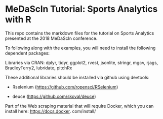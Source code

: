 # MeDaScIn Tutorial: Sports Analytics with R

This repo contains the markdown files for the tutorial on Sports Analytics presented at the 2018 MeDaScIn conference.

To following along with the examples, you will need to install the following dependent packages:

Libraries via CRAN: dplyr, tidyr, ggplot2, rvest, jsonlite, stringr, mgcv,
rjags, BradleyTerry2, lubridate, pitchRx

These additional libraries should be installed via github using devtools:
 
- Rselenium (https://github.com/ropensci/RSelenium)

- deuce (https://github.com/skoval/deuce)

Part of the Web scraping material that will
require Docker, which you can install here: https://docs.docker.
com/install/

